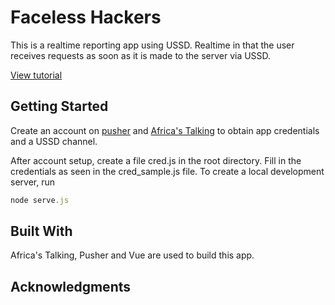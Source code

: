 # Faceless Hackers

This is a realtime reporting app using USSD. Realtime in that the user receives requests as soon as it is made to the server via USSD. 

[View tutorial](https://pusher.com/tutorials/ussd-food-app-vue-africas-talking)

## Getting Started

Create an account on [pusher](pusher.com) and [Africa's Talking](africastalking.com) to obtain app credentials and a USSD channel.

After account setup, create a file cred.js in the root directory. Fill in the credentials as seen in the cred_sample.js file. To create a local development server, run

```js
node serve.js
```

## Built With

Africa's Talking, Pusher and Vue are used to build this app.

## Acknowledgments
